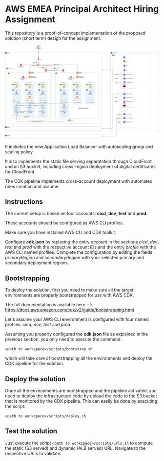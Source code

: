 # AWS EMEA Principal Architect Hiring Assignment

This repository is a proof-of-concept implementation of the proposed solution (short term) design for the assignment.

![Short term architecture](ShortTerm.png "Short term architecture")

It includes the new Application Load Balancer with autoscaling group and scaling policy.

It also implements the static file serving separatation through CloudFront and an S3 bucket, including cross-region deployment of digital certificates for CloudFront.

The CDK pipeline implements cross-account deployment with automated roles creation and assume.

## Instructions

The current setup is based on four accounts: **cicd**, **dev**, **test** and **prod**.

These accounts should be configured as AWS CLI profiles.

Make sure you have installed AWS CLI and CDK toolkit.

Configure **cdk.json** by replacing the entry *account* in the sections  *cicd*, *dev*, *test* and *prod* with the respective account IDs and the entry *profile* with the AWS CLI named profiles.
Complete the configuration by editing the fields *primaryRegion* and *secondaryRegion* with your selected primary and secondary deployment regions.

## Bootstrapping

To deploy the solution, first you need to make sure all the target environments are properly bootstrapped for use with AWS CDK.

The full documentation is available here --> https://docs.aws.amazon.com/cdk/v2/guide/bootstrapping.html

Let's assume your AWS CLI environment is configured with four named profiles: *cicd*, *dev*, *test* and *prod*.

Assuming you properly configured the **cdk.json** file as explained in the previous section, you only need to execute the command:

`<path to workspace>/scripts/bootstrap.sh`

which will take care of bootstrapping all the environments and deploy the CDK pipeline for the solution.

## Deploy the solution

Once all the environments are bootstrapped and the pipeline activated, you need to deploy the infrastructure code by upload the code to the S3 bucket that is monitored by the CDK pipeline.
This can easily be done by executing the script:

`<path to workspace>/scripts/deploy.sh`

## Test the solution

Just execute the script `<path to workspace>/scripts/urls.sh` to compute the static (S3 served) and dynamic (ALB served) URL.
Navigate to the respective URLs to validate.
